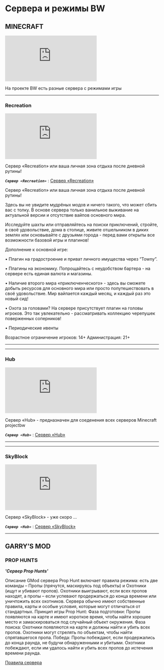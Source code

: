 # Сервера и режимы BW

## MINECRAFT
![projectbw all](https://banner.projectbw.ru/banner.php?preset=MC.PROJECTBW.RU)

На проекте BW есть разные сервера с режимами игры

***

### Recreation
![projectbw RC](https://banner.projectbw.ru/banner.php?preset=RC.PROJECTBW.RU)

Сервер «Recreation» или ваша личная зона отдыха после дневной рутины!

***`Сервер «Recreation»`*** : [Сервер «Recreation»](https://wiki.projectbw.ru/server/recreation)

Сервер «Recreation» или ваша личная зона отдыха после дневной рутины!

Здесь вы не увидите мудрёных модов и ничего такого, что может сбить вас с толку. В основе сервера только ванильное выживание на актуальной версии и отсутствие вайпов основного мира.

Исследуйте шахты или отправляйтесь на поиски приключений, стройте, в своё удовольствие, дома в столице, живите отшельником в диких землях или основывайте с друзьями города - перед вами открыты все возможности базовой игры и плагинов!

Дополнение к основной игре:

• Плагин на градостроение и приват личного имущества через “Towny”.

• Плагины на экономику. Попрощайтесь с неудобством бартера - на сервере есть единая валюта и магазины.

• Наличие второго мира «приключенческого» - здесь вы сможете добыть ресурсов для основного мира или просто попутешествовать в своё удовольствие. Мир вайпается каждый месяц, и каждый раз это новый сид!

• Охота за головами? На сервере присутствует плагин на головы игроков. Это так увлекательно - рассматривать коллекцию черепушек поверженных соперников!

• Периодические ивенты

Возрастное ограничение игроков: 14+
Администрация: 21+

***

***

### Hub
![projectbw HUB](https://banner.projectbw.ru/banner.php?preset=HUB.PROJECTBW.RU)

Сервер «Hub» - предназначен для соеденения всех серверов Minecraft projectbw

***`Сервер «Hub»`*** : [Сервер «Hub»](https://wiki.projectbw.ru/server/hub)

***

***

### SkyBlock
![projectbw SB](https://banner.projectbw.ru/banner.php?preset=SB.PROJECTBW.RU)

Сервер «SkyBlock» - уже скоро ... 

***`Сервер «Hub»`*** : [Сервер «SkyBlock»](https://wiki.projectbw.ru/server/skyblock)

***

## GARRY’S MOD

### PROP HUNTS
***'Сервер Prop Hunts'***

Описание GMod сервера Prop Hunt включает правила режима: есть две команды – Пропы (прячутся, маскируясь под объекты) и Охотники (ищут и убивают пропов). Охотники выигрывают, если всех пропов находят, а пропы – если успевают продержаться до конца времени или уничтожить всех охотников. Сервера обычно имеют собственные правила, карты и особые условия, которые могут отличаться от стандартных. 
Принцип игры Prop Hunt:
Фаза подготовки: Пропы появляются на карте и имеют короткое время, чтобы найти хорошее место и замаскироваться под случайный объект окружения.
Фаза поиска: Охотники появляются на карте и должны найти и убить всех пропов. Охотники могут стрелять по объектам, чтобы найти спрятавшегося пропа.
Победа:
Пропы побеждают, если продержались до конца раунда, не будучи обнаруженными и убитыми.
Охотники побеждают, если им удалось найти и убить всех пропов до истечения времени раунда. 

[Правила сервера](https://wiki.projectbw.ru/server/skyblock)




